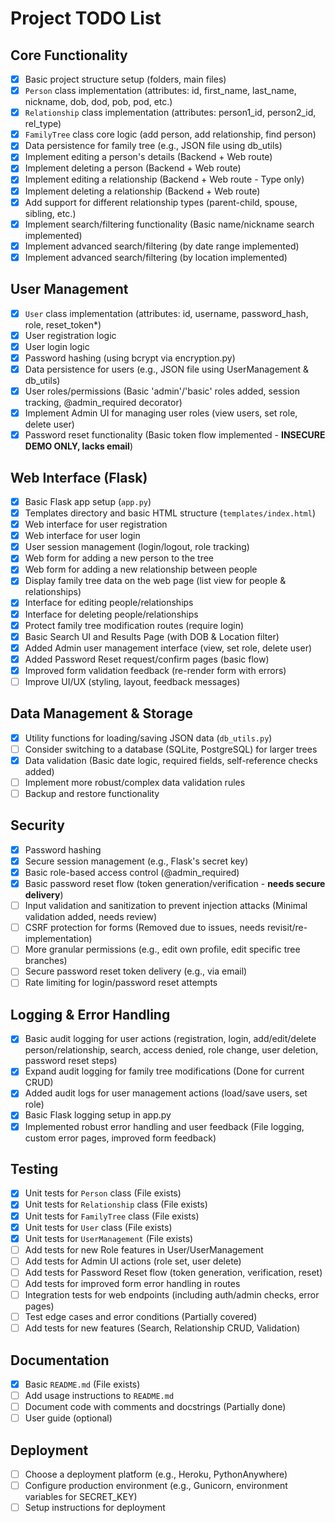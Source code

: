 # Project TODO List

## Core Functionality
- [x] Basic project structure setup (folders, main files)
- [x] `Person` class implementation (attributes: id, first_name, last_name, nickname, dob, dod, pob, pod, etc.)
- [x] `Relationship` class implementation (attributes: person1_id, person2_id, rel_type)
- [x] `FamilyTree` class core logic (add person, add relationship, find person)
- [x] Data persistence for family tree (e.g., JSON file using db_utils)
- [x] Implement editing a person's details (Backend + Web route)
- [x] Implement deleting a person (Backend + Web route)
- [x] Implement editing a relationship (Backend + Web route - Type only)
- [x] Implement deleting a relationship (Backend + Web route)
- [x] Add support for different relationship types (parent-child, spouse, sibling, etc.)
- [x] Implement search/filtering functionality (Basic name/nickname search implemented)
- [x] Implement advanced search/filtering (by date range implemented)
- [x] Implement advanced search/filtering (by location implemented)

## User Management
- [x] `User` class implementation (attributes: id, username, password_hash, role, reset_token*)
- [x] User registration logic
- [x] User login logic
- [x] Password hashing (using bcrypt via encryption.py)
- [x] Data persistence for users (e.g., JSON file using UserManagement & db_utils)
- [x] User roles/permissions (Basic 'admin'/'basic' roles added, session tracking, @admin_required decorator)
- [x] Implement Admin UI for managing user roles (view users, set role, delete user)
- [x] Password reset functionality (Basic token flow implemented - **INSECURE DEMO ONLY, lacks email**)

## Web Interface (Flask)
- [x] Basic Flask app setup (`app.py`)
- [x] Templates directory and basic HTML structure (`templates/index.html`)
- [x] Web interface for user registration
- [x] Web interface for user login
- [x] User session management (login/logout, role tracking)
- [x] Web form for adding a new person to the tree
- [x] Web form for adding a new relationship between people
- [x] Display family tree data on the web page (list view for people & relationships)
- [x] Interface for editing people/relationships
- [x] Interface for deleting people/relationships
- [x] Protect family tree modification routes (require login)
- [x] Basic Search UI and Results Page (with DOB & Location filter)
- [x] Added Admin user management interface (view, set role, delete user)
- [x] Added Password Reset request/confirm pages (basic flow)
- [x] Improved form validation feedback (re-render form with errors)
- [ ] Improve UI/UX (styling, layout, feedback messages)

## Data Management & Storage
- [x] Utility functions for loading/saving JSON data (`db_utils.py`)
- [ ] Consider switching to a database (SQLite, PostgreSQL) for larger trees
- [x] Data validation (Basic date logic, required fields, self-reference checks added)
- [ ] Implement more robust/complex data validation rules
- [ ] Backup and restore functionality

## Security
- [x] Password hashing
- [x] Secure session management (e.g., Flask's secret key)
- [x] Basic role-based access control (@admin_required)
- [x] Basic password reset flow (token generation/verification - **needs secure delivery**)
- [ ] Input validation and sanitization to prevent injection attacks (Minimal validation added, needs review)
- [ ] CSRF protection for forms (Removed due to issues, needs revisit/re-implementation)
- [ ] More granular permissions (e.g., edit own profile, edit specific tree branches)
- [ ] Secure password reset token delivery (e.g., via email)
- [ ] Rate limiting for login/password reset attempts

## Logging & Error Handling
- [x] Basic audit logging for user actions (registration, login, add/edit/delete person/relationship, search, access denied, role change, user deletion, password reset steps)
- [x] Expand audit logging for family tree modifications (Done for current CRUD)
- [x] Added audit logs for user management actions (load/save users, set role)
- [x] Basic Flask logging setup in app.py
- [x] Implemented robust error handling and user feedback (File logging, custom error pages, improved form feedback)

## Testing
- [x] Unit tests for `Person` class (File exists)
- [x] Unit tests for `Relationship` class (File exists)
- [x] Unit tests for `FamilyTree` class (File exists)
- [x] Unit tests for `User` class (File exists)
- [x] Unit tests for `UserManagement` (File exists)
- [ ] Add tests for new Role features in User/UserManagement
- [ ] Add tests for Admin UI actions (role set, user delete)
- [ ] Add tests for Password Reset flow (token generation, verification, reset)
- [ ] Add tests for improved form error handling in routes
- [ ] Integration tests for web endpoints (including auth/admin checks, error pages)
- [ ] Test edge cases and error conditions (Partially covered)
- [ ] Add tests for new features (Search, Relationship CRUD, Validation)

## Documentation
- [x] Basic `README.md` (File exists)
- [ ] Add usage instructions to `README.md`
- [ ] Document code with comments and docstrings (Partially done)
- [ ] User guide (optional)

## Deployment
- [ ] Choose a deployment platform (e.g., Heroku, PythonAnywhere)
- [ ] Configure production environment (e.g., Gunicorn, environment variables for SECRET_KEY)
- [ ] Setup instructions for deployment